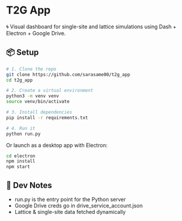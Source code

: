 # T2G App

🌀 Visual dashboard for single-site and lattice simulations using Dash + Electron + Google Drive.

## 📦 Setup

```bash
# 1. Clone the repo
git clone https://github.com/sarasame00/t2g_app
cd t2g_app

# 2. Create a virtual environment
python3 -m venv venv
source venv/bin/activate

# 3. Install dependencies
pip install -r requirements.txt

# 4. Run it
python run.py
```

Or launch as a desktop app with Electron:

```bash
cd electron
npm install
npm start
```
## 🧪 Dev Notes
- run.py is the entry point for the Python server
- Google Drive creds go in drive_service_account.json
- Lattice & single-site data fetched dynamically
